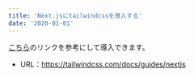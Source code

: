 ```yaml
---
title: 'Next.jsにtailwindcssを導入する'
date: '2020-01-01'
---
```


[こちら](https://tailwindcss.com/docs/guides/nextjs)のリンクを参考にして導入できます。
- URL：https://tailwindcss.com/docs/guides/nextjs